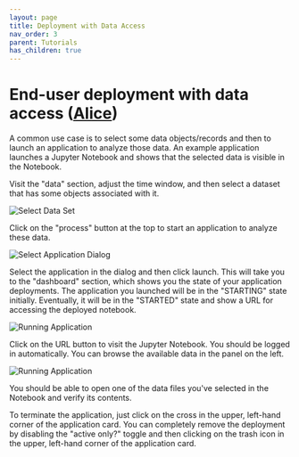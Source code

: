 ```yaml
---
layout: page
title: Deployment with Data Access
nav_order: 3
parent: Tutorials
has_children: true
---
```


# End-user deployment with data access ([Alice](/alice))

A common use case is to select some data objects/records and then to
launch an application to analyze those data. An example application
launches a Jupyter Notebook and shows that the selected data is
visible in the Notebook.

Visit the "data" section, adjust the time window, and then select a
dataset that has some objects associated with it.

![Select Data Set](/docs/assets/select-data-set.png)

Click on the "process" button at the top to start an application to
analyze these data.

![Select Application Dialog](/docs/assets/select-app-dialog.png)

Select the application in the dialog and then click launch.  This will
take you to the "dashboard" section, which shows you the state of your
application deployments. The application you launched will be in the
"STARTING" state initially.  Eventually, it will be in the "STARTED"
state and show a URL for accessing the deployed notebook.

![Running Application](/docs/assets/running-app.png)

Click on the URL button to visit the Jupyter Notebook.  You should be
logged in automatically.  You can browse the available data in the
panel on the left.

![Running Application](/docs/assets/jupyter-notebook.png)

You should be able to open one of the data files you've selected in
the Notebook and verify its contents.

To terminate the application, just click on the cross in the upper,
left-hand corner of the application card. You can completely remove
the deployment by disabling the "active only?" toggle and then
clicking on the trash icon in the upper, left-hand corner of the
application card. 


